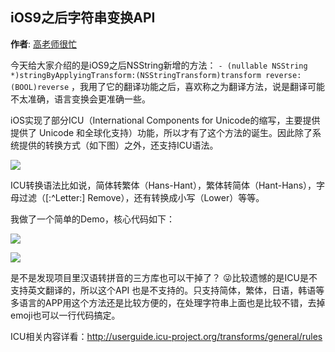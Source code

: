 iOS9之后字符串变换API
----------
**作者**: [高老师很忙](https://weibo.com/517082456)

今天给大家介绍的是iOS9之后NSString新增的方法：
`- (nullable NSString *)stringByApplyingTransform:(NSStringTransform)transform reverse:(BOOL)reverse`
，我用了它的翻译功能之后，喜欢称之为翻译方法，说是翻译可能不太准确，语言变换会更准确一些。

iOS实现了部分ICU（International Components for Unicode的缩写，主要提供提供了 Unicode 和全球化支持）功能，所以才有了这个方法的诞生。因此除了系统提供的转换方式（如下图）之外，还支持ICU语法。

![](https://github.com/iOS-Tips/iOS-tech-set/blob/master/images/2018/04/5-1.jpg)

ICU转换语法比如说，简体转繁体（Hans-Hant），繁体转简体（Hant-Hans），字母过滤（[:^Letter:] Remove），还有转换成小写（Lower）等等。

我做了一个简单的Demo，核心代码如下：

![](https://github.com/iOS-Tips/iOS-tech-set/blob/master/images/2018/04/5-2.jpg)

![](https://github.com/iOS-Tips/iOS-tech-set/blob/master/images/2018/04/5-3.jpg)

是不是发现项目里汉语转拼音的三方库也可以干掉了？
😜比较遗憾的是ICU是不支持英文翻译的，所以这个API
也是不支持的。只支持简体，繁体，日语，韩语等多语言的APP用这个方法还是比较方便的，在处理字符串上面也是比较不错，去掉emoji也可以一行代码搞定。

ICU相关内容详看：http://userguide.icu-project.org/transforms/general/rules

